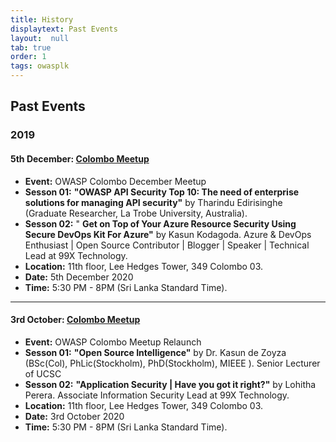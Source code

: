 ```yaml
---
title: History
displaytext: Past Events
layout:  null
tab: true
order: 1
tags: owasplk
---
```



## Past Events

### 2019

####  5th December: [Colombo Meetup](https://www.meetup.com/colombo-security-meetup/events/266658163/) 
* **Event:** OWASP Colombo December Meetup 
* **Sesson 01:** **"OWASP API Security Top 10: The need of enterprise solutions for managing API security"** by Tharindu Edirisinghe (Graduate Researcher, La Trobe University, Australia).
* **Sesson 02:** " **Get on Top of Your Azure Resource Security Using Secure DevOps Kit For Azure"** by Kasun Kodagoda. Azure & DevOps Enthusiast | Open Source Contributor | Blogger | Speaker | Technical Lead at 99X Technology.
* **Location:** 11th floor, Lee Hedges Tower, 349 Colombo 03.  
* **Date:** 5th December 2020 
* **Time:** 5:30 PM - 8PM (Sri Lanka Standard Time).     


-------------

####  3rd October: [Colombo Meetup](https://www.meetup.com/colombo-security-meetup/events/265089512/) 
* **Event:** OWASP Colombo Meetup Relaunch
* **Sesson 01:** **"Open Source Intelligence"** by Dr. Kasun de Zoyza (BSc(Col), PhLic(Stockholm), PhD(Stockholm), MIEEE ). Senior Lecturer of UCSC  
* **Sesson 02:** **"Application Security | Have you got it right?"** by Lohitha Perera. Associate Information Security Lead at 99X Technology.
* **Location:** 11th floor, Lee Hedges Tower, 349 Colombo 03.  
* **Date:** 3rd October 2020 
* **Time:** 5:30 PM - 8PM (Sri Lanka Standard Time).     
  
